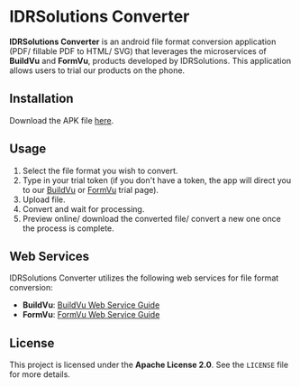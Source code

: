 # IDRSolutions Converter

**IDRSolutions Converter** is an android file format conversion application (PDF/ fillable PDF to HTML/ SVG) that leverages the microservices of **BuildVu** and **FormVu**, products developed by IDRSolutions. This application allows users to trial our products on the phone.

## Installation
Download the APK file [here](https://github.com/XinyuZ0416/IDRSolutions-converter-app/tree/master/build/app/outputs/flutter-apk).

## Usage
1. Select the file format you wish to convert.
2. Type in your trial token (if you don't have a token, the app will direct you to our [BuildVu](https://www.idrsolutions.com/buildvu/trial-download) or [FormVu](https://www.idrsolutions.com/formvu/trial-download) trial page).
3. Upload file.
4. Convert and wait for processing.
5. Preview online/ download the converted file/ convert a new one once the process is complete.

## Web Services
IDRSolutions Converter utilizes the following web services for file format conversion:

- **BuildVu**: [BuildVu Web Service Guide](https://support.idrsolutions.com/buildvu/host-a-web-service/)
- **FormVu**: [FormVu Web Service Guide](https://support.idrsolutions.com/formvu/host-a-web-service/)

## License
This project is licensed under the **Apache License 2.0**. See the `LICENSE` file for more details.